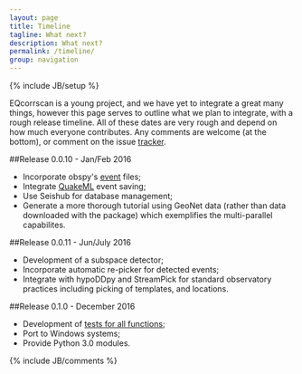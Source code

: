 ```yaml
---
layout: page
title: Timeline
tagline: What next?
description: What next?
permalink: /timeline/
group: navigation
---
```

{% include JB/setup %}

EQcorrscan is a young project, and we have yet to integrate a great many things,
however this page serves to outline what we plan to integrate, with a rough
release timeline.  All of these dates are very rough and depend on how much
everyone contributes.  Any comments are welcome (at the bottom), or comment
on the issue [tracker](https://github.com/calum-chamberlain/EQcorrscan/issues/3).

##Release 0.0.10 - Jan/Feb 2016
* Incorporate obspy's
[event](https://docs.obspy.org/packages/autogen/obspy.core.event.html) files;
* Integrate
[QuakeML](https://github.com/calum-chamberlain/EQcorrscan/issues/23) event saving;
* Use Seishub for database management;
* Generate a more thorough tutorial using GeoNet data (rather than data downloaded
  with the package) which exemplifies the multi-parallel capabilites.

##Release 0.0.11 - Jun/July 2016
* Development of a subspace detector;
* Incorporate automatic re-picker for detected events;
* Integrate with hypoDDpy and StreamPick for standard observatory
practices including picking of templates, and locations.

##Release 0.1.0 - December 2016
* Development of [tests for all functions](https://github.com/calum-chamberlain/EQcorrscan/issues/11);
* Port to Windows systems;
* Provide Python 3.0 modules.

{% include JB/comments %}
